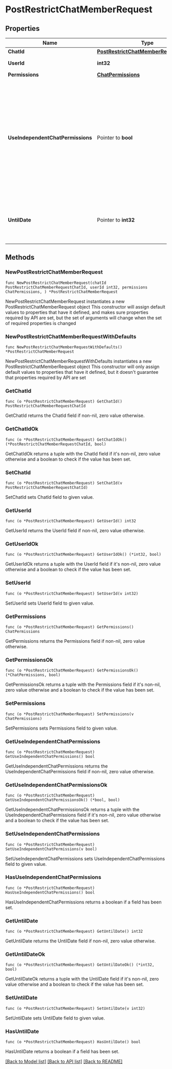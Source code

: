 # PostRestrictChatMemberRequest

## Properties

Name | Type | Description | Notes
------------ | ------------- | ------------- | -------------
**ChatId** | [**PostRestrictChatMemberRequestChatId**](PostRestrictChatMemberRequestChatId.md) |  | 
**UserId** | **int32** | Unique identifier of the target user | 
**Permissions** | [**ChatPermissions**](ChatPermissions.md) |  | 
**UseIndependentChatPermissions** | Pointer to **bool** | Pass *True* if chat permissions are set independently. Otherwise, the *can\\_send\\_other\\_messages* and *can\\_add\\_web\\_page\\_previews* permissions will imply the *can\\_send\\_messages*, *can\\_send\\_audios*, *can\\_send\\_documents*, *can\\_send\\_photos*, *can\\_send\\_videos*, *can\\_send\\_video\\_notes*, and *can\\_send\\_voice\\_notes* permissions; the *can\\_send\\_polls* permission will imply the *can\\_send\\_messages* permission. | [optional] 
**UntilDate** | Pointer to **int32** | Date when restrictions will be lifted for the user; Unix time. If user is restricted for more than 366 days or less than 30 seconds from the current time, they are considered to be restricted forever | [optional] 

## Methods

### NewPostRestrictChatMemberRequest

`func NewPostRestrictChatMemberRequest(chatId PostRestrictChatMemberRequestChatId, userId int32, permissions ChatPermissions, ) *PostRestrictChatMemberRequest`

NewPostRestrictChatMemberRequest instantiates a new PostRestrictChatMemberRequest object
This constructor will assign default values to properties that have it defined,
and makes sure properties required by API are set, but the set of arguments
will change when the set of required properties is changed

### NewPostRestrictChatMemberRequestWithDefaults

`func NewPostRestrictChatMemberRequestWithDefaults() *PostRestrictChatMemberRequest`

NewPostRestrictChatMemberRequestWithDefaults instantiates a new PostRestrictChatMemberRequest object
This constructor will only assign default values to properties that have it defined,
but it doesn't guarantee that properties required by API are set

### GetChatId

`func (o *PostRestrictChatMemberRequest) GetChatId() PostRestrictChatMemberRequestChatId`

GetChatId returns the ChatId field if non-nil, zero value otherwise.

### GetChatIdOk

`func (o *PostRestrictChatMemberRequest) GetChatIdOk() (*PostRestrictChatMemberRequestChatId, bool)`

GetChatIdOk returns a tuple with the ChatId field if it's non-nil, zero value otherwise
and a boolean to check if the value has been set.

### SetChatId

`func (o *PostRestrictChatMemberRequest) SetChatId(v PostRestrictChatMemberRequestChatId)`

SetChatId sets ChatId field to given value.


### GetUserId

`func (o *PostRestrictChatMemberRequest) GetUserId() int32`

GetUserId returns the UserId field if non-nil, zero value otherwise.

### GetUserIdOk

`func (o *PostRestrictChatMemberRequest) GetUserIdOk() (*int32, bool)`

GetUserIdOk returns a tuple with the UserId field if it's non-nil, zero value otherwise
and a boolean to check if the value has been set.

### SetUserId

`func (o *PostRestrictChatMemberRequest) SetUserId(v int32)`

SetUserId sets UserId field to given value.


### GetPermissions

`func (o *PostRestrictChatMemberRequest) GetPermissions() ChatPermissions`

GetPermissions returns the Permissions field if non-nil, zero value otherwise.

### GetPermissionsOk

`func (o *PostRestrictChatMemberRequest) GetPermissionsOk() (*ChatPermissions, bool)`

GetPermissionsOk returns a tuple with the Permissions field if it's non-nil, zero value otherwise
and a boolean to check if the value has been set.

### SetPermissions

`func (o *PostRestrictChatMemberRequest) SetPermissions(v ChatPermissions)`

SetPermissions sets Permissions field to given value.


### GetUseIndependentChatPermissions

`func (o *PostRestrictChatMemberRequest) GetUseIndependentChatPermissions() bool`

GetUseIndependentChatPermissions returns the UseIndependentChatPermissions field if non-nil, zero value otherwise.

### GetUseIndependentChatPermissionsOk

`func (o *PostRestrictChatMemberRequest) GetUseIndependentChatPermissionsOk() (*bool, bool)`

GetUseIndependentChatPermissionsOk returns a tuple with the UseIndependentChatPermissions field if it's non-nil, zero value otherwise
and a boolean to check if the value has been set.

### SetUseIndependentChatPermissions

`func (o *PostRestrictChatMemberRequest) SetUseIndependentChatPermissions(v bool)`

SetUseIndependentChatPermissions sets UseIndependentChatPermissions field to given value.

### HasUseIndependentChatPermissions

`func (o *PostRestrictChatMemberRequest) HasUseIndependentChatPermissions() bool`

HasUseIndependentChatPermissions returns a boolean if a field has been set.

### GetUntilDate

`func (o *PostRestrictChatMemberRequest) GetUntilDate() int32`

GetUntilDate returns the UntilDate field if non-nil, zero value otherwise.

### GetUntilDateOk

`func (o *PostRestrictChatMemberRequest) GetUntilDateOk() (*int32, bool)`

GetUntilDateOk returns a tuple with the UntilDate field if it's non-nil, zero value otherwise
and a boolean to check if the value has been set.

### SetUntilDate

`func (o *PostRestrictChatMemberRequest) SetUntilDate(v int32)`

SetUntilDate sets UntilDate field to given value.

### HasUntilDate

`func (o *PostRestrictChatMemberRequest) HasUntilDate() bool`

HasUntilDate returns a boolean if a field has been set.


[[Back to Model list]](../README.md#documentation-for-models) [[Back to API list]](../README.md#documentation-for-api-endpoints) [[Back to README]](../README.md)


